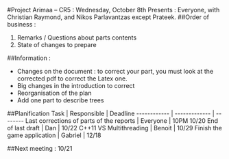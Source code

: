 #Project Arimaa – CR5 : Wednesday, October 8th
Presents : Everyone, with Christian Raymond, and Nikos Parlavantzas except Prateek.
##Order of business :
1. Remarks / Questions about parts contents
2. State of changes to prepare

##Information :
- Changes on the document : to correct your part, you must look at the corrected pdf to correct the Latex one.
- Big changes in the introduction to correct
- Reorganisation of the plan
- Add one part to describe trees

##Planification
Task		|						Responsible	|	Deadline
------------ | ------------- | --------
Last corrections of parts of the reports	|			Everyone	|		10PM 10/20
End of last draft	|					       	Dan	|			10/22
C++11 VS Multithreading			 | 		Benoit		 | 	10/29
Finish the game application			 | 		Gabriel	 | 	12/18

##Next meeting : 10/21
